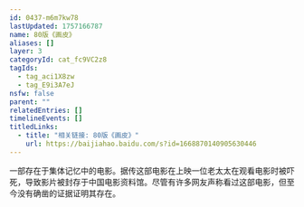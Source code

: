 ```yaml
---
id: 0437-m6m7kw78
lastUpdated: 1757166787
name: 80版《画皮》
aliases: []
layer: 3
categoryId: cat_fc9VC2z8
tagIds:
  - tag_aci1X8zw
  - tag_E9i3A7eJ
nsfw: false
parent: ""
relatedEntries: []
timelineEvents: []
titledLinks:
  - title: "相关链接: 80版《画皮》"
    url: https://baijiahao.baidu.com/s?id=1668870140905630446
---
```


一部存在于集体记忆中的电影。据传这部电影在上映一位老太太在观看电影时被吓死，导致影片被封存于中国电影资料馆。尽管有许多网友声称看过这部电影，但至今没有确凿的证据证明其存在。